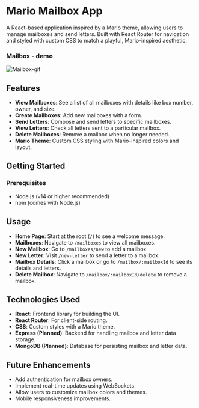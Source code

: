# Mario Mailbox App

A React-based application inspired by a Mario theme, allowing users to manage mailboxes and send letters. Built with React Router for navigation and styled with custom CSS to match a playful, Mario-inspired aesthetic.

### Mailbox - demo
![Mailbox-gif](src/assets/mailbox.gif)

## Features

- **View Mailboxes**: See a list of all mailboxes with details like box number, owner, and size.
- **Create Mailboxes**: Add new mailboxes with a form.
- **Send Letters**: Compose and send letters to specific mailboxes.
- **View Letters**: Check all letters sent to a particular mailbox.
- **Delete Mailboxes**: Remove a mailbox when no longer needed.
- **Mario Theme**: Custom CSS styling with Mario-inspired colors and layout.


## Getting Started

### Prerequisites
- Node.js (v14 or higher recommended)
- npm (comes with Node.js)

## Usage
- **Home Page**: Start at the root (`/`) to see a welcome message.
- **Mailboxes**: Navigate to `/mailboxes` to view all mailboxes.
- **New Mailbox**: Go to `/mailboxes/new` to add a mailbox.
- **New Letter**: Visit `/new-letter` to send a letter to a mailbox.
- **Mailbox Details**: Click a mailbox or go to `/mailbox/:mailboxId` to see its details and letters.
- **Delete Mailbox**: Navigate to `/mailbox/:mailboxId/delete` to remove a mailbox.

## Technologies Used
- **React**: Frontend library for building the UI.
- **React Router**: For client-side routing.
- **CSS**: Custom styles with a Mario theme.
- **Express (Planned)**: Backend for handling mailbox and letter data storage.
- **MongoDB (Planned)**: Database for persisting mailbox and letter data.

## Future Enhancements
- Add authentication for mailbox owners.
- Implement real-time updates using WebSockets.
- Allow users to customize mailbox colors and themes.
- Mobile responsiveness improvements.


